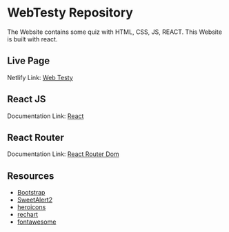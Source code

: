 # WebTesty Repository
The Website contains some quiz with HTML, CSS, JS, REACT.
This Website is built with react.

## Live Page
Netlify Link: [Web Testy](https://web-testy23.netlify.app/)

## React JS
Documentation Link: [React](https://reactjs.org/)

## React Router
Documentation Link: [React Router Dom](https://reactrouter.com/en/v6.3.0)

## Resources
- [Bootstrap](https://getbootstrap.com/)
- [SweetAlert2](https://sweetalert2.github.io/)
- [heroicons](https://heroicons.com/)
- [rechart](https://recharts.org/en-US/examples/BarChartWithCustomizedEvent)
- [fontawesome](https://fontawesome.com/)